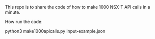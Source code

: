 This repo is to share the code of how to make 1000 NSX-T API calls in a minute.

How run the code:

python3 make1000apicalls.py input-example.json
